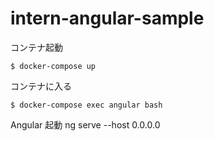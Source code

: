 # intern-angular-sample

コンテナ起動

```
$ docker-compose up
```

コンテナに入る

```
$ docker-compose exec angular bash
```

Angular 起動
ng serve --host 0.0.0.0
